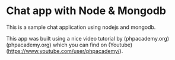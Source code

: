 # Chat app with Node & Mongodb

This is a sample chat application using nodejs and mongodb.

This app was built using a nice video tutorial by 
(phpacademy.org)(phpacademy.org) which you can find on 
(Youtube)(https://www.youtube.com/user/phpacademy/).

